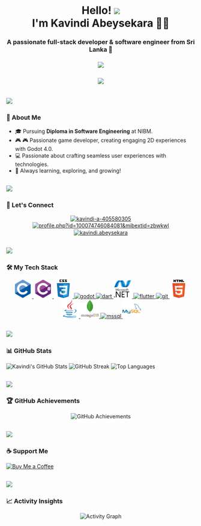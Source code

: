 <h1 align="center"> Hello! <img src = "https://raw.githubusercontent.com/MartinHeinz/MartinHeinz/master/wave.gif" width = 50px> <br> I'm <strong>Kavindi Abeysekara</strong> 👩‍💻</h1>

<h3 align="center">A passionate full-stack developer & software engineer from Sri Lanka 🚀</h3>
<p>
  <h3 align="center"><a href="https://github.com/DenverCoder1/readme-typing-svg"><img src="https://readme-typing-svg.herokuapp.com?&font=IBM+Plex+Sans&color=12def5&size=20&lines=Welcome+to+my+GitHub+Profile!;I'm+a+software+engineering+student+at+NIBM." /></a></h3>
</p>

<h3 align="center"><img src = "https://media1.tenor.com/m/yPglcEf0EBAAAAAd/lx28-hacker.gif" width = 250px></h3> 
<br>
<img src="https://user-images.githubusercontent.com/73097560/115834477-dbab4500-a447-11eb-908a-139a6edaec5c.gif">

### 🌟 About Me

- 🎓 Pursuing **Diploma in Software Engineering** at NIBM.  
- 🎮 🎮 Passionate game developer, creating engaging 2D experiences with Godot 4.0.  
- 💻 Passionate about crafting seamless user experiences with technologies.  
- 🌱 Always learning, exploring, and growing!
<br>
<img src="https://user-images.githubusercontent.com/73097560/115834477-dbab4500-a447-11eb-908a-139a6edaec5c.gif">

### 🔗 Let's Connect

<p align="center">
  <a href="https://linkedin.com/in/kavindi-a-405580305" target="blank">
    <img align="center" src="https://raw.githubusercontent.com/rahuldkjain/github-profile-readme-generator/master/src/images/icons/Social/linked-in-alt.svg" alt="kavindi-a-405580305" height="34" width="44"/>
  </a>
  <a href="https://fb.com/profile.php?id=100074746084081&mibextid=zbwkwl" target="blank">
    <img align="center" src="https://raw.githubusercontent.com/rahuldkjain/github-profile-readme-generator/master/src/images/icons/Social/facebook.svg" alt="profile.php?id=100074746084081&mibextid=zbwkwl" height="34" width="44"/>
  </a>
  <a href="https://instagram.com/kavindi.abeysekara" target="blank">
    <img align="center" src="https://raw.githubusercontent.com/rahuldkjain/github-profile-readme-generator/master/src/images/icons/Social/instagram.svg" alt="kavindi.abeysekara" height="34" width="44"/>
  </a>
</p>
<br>
<img src="https://user-images.githubusercontent.com/73097560/115834477-dbab4500-a447-11eb-908a-139a6edaec5c.gif">

### 🛠️ My Tech Stack

<p align="center">
  <a href="https://www.cprogramming.com/" target="_blank" rel="noreferrer">
    <img src="https://raw.githubusercontent.com/devicons/devicon/master/icons/c/c-original.svg" alt="c" width="50" height="50"/>
  </a>
  <a href="https://www.w3schools.com/cs/" target="_blank" rel="noreferrer">
    <img src="https://raw.githubusercontent.com/devicons/devicon/master/icons/csharp/csharp-original.svg" alt="csharp" width="50" height="50"/>
  </a>
  <a href="https://www.w3schools.com/css/" target="_blank" rel="noreferrer">
    <img src="https://raw.githubusercontent.com/devicons/devicon/master/icons/css3/css3-original-wordmark.svg" alt="css3" width="50" height="50"/>
  </a>
  <a href="https://www.w3schools.com/css/" target="_blank" rel="noreferrer">
    <img src="https://github.com/Scar1109/skill-icons/blob/main/icons/Godot-Light.svg" alt="godot" width="50" height="50"/>
  </a>
  <a href="https://dart.dev" target="_blank" rel="noreferrer">
    <img src="https://www.vectorlogo.zone/logos/dartlang/dartlang-icon.svg" alt="dart" width="50" height="50"/>
  </a>
  <a href="https://dotnet.microsoft.com/" target="_blank" rel="noreferrer">
    <img src="https://raw.githubusercontent.com/devicons/devicon/master/icons/dot-net/dot-net-original-wordmark.svg" alt="dotnet" width="50" height="50"/>
  </a>
  <a href="https://flutter.dev" target="_blank" rel="noreferrer">
    <img src="https://www.vectorlogo.zone/logos/flutterio/flutterio-icon.svg" alt="flutter" width="50" height="50"/>
  </a>
  <a href="https://git-scm.com/" target="_blank" rel="noreferrer">
    <img src="https://www.vectorlogo.zone/logos/git-scm/git-scm-icon.svg" alt="git" width="50" height="50"/>
  </a>
  <a href="https://www.w3.org/html/" target="_blank" rel="noreferrer">
    <img src="https://raw.githubusercontent.com/devicons/devicon/master/icons/html5/html5-original-wordmark.svg" alt="html5" width="50" height="50"/>
  </a>
  <a href="https://www.java.com" target="_blank" rel="noreferrer">
    <img src="https://raw.githubusercontent.com/devicons/devicon/master/icons/java/java-original.svg" alt="java" width="50" height="50"/>
  </a>
  <a href="https://www.mongodb.com/" target="_blank" rel="noreferrer">
    <img src="https://raw.githubusercontent.com/devicons/devicon/master/icons/mongodb/mongodb-original-wordmark.svg" alt="mongodb" width="50" height="50"/>
  </a>
  <a href="https://www.microsoft.com/en-us/sql-server" target="_blank" rel="noreferrer">
    <img src="https://www.svgrepo.com/show/303229/microsoft-sql-server-logo.svg" alt="mssql" width="50" height="50"/>
  </a>
  <a href="https://www.mysql.com/" target="_blank" rel="noreferrer">
    <img src="https://raw.githubusercontent.com/devicons/devicon/master/icons/mysql/mysql-original-wordmark.svg" alt="mysql" width="50" height="50"/>
  </a>
</p>
<br>
<img src="https://user-images.githubusercontent.com/73097560/115834477-dbab4500-a447-11eb-908a-139a6edaec5c.gif">

### 📊 GitHub Stats

<p>
  <img src="https://github-readme-stats.vercel.app/api?username=KavindiIA&show_icons=true&theme=radical" alt="Kavindi's GitHub Stats">
  <img src="https://github-readme-streak-stats.herokuapp.com/?user=KavindiIA&theme=radical" alt="GitHub Streak">
   <img src="https://github-readme-stats.vercel.app/api/top-langs?username=KavindiIA&show_icons=true&locale=en&layout=compact&theme=radical" alt="Top Languages">
</p>
<p align="center"></p>
<br>
<img src="https://user-images.githubusercontent.com/73097560/115834477-dbab4500-a447-11eb-908a-139a6edaec5c.gif">

### 🏆 GitHub Achievements

<p align="center">
  <img src="https://github-profile-trophy.vercel.app/?username=KavindiIA&theme=radical" alt="GitHub Achievements">
</p>
<br>
<img src="https://user-images.githubusercontent.com/73097560/115834477-dbab4500-a447-11eb-908a-139a6edaec5c.gif">

### ☕ Support Me

<p align="left">
  <a href="https://www.buymeacoffee.com/KavindiIA" target="_blank">
    <img src="https://cdn.buymeacoffee.com/buttons/v2/default-yellow.png" height="50" width="210" alt="Buy Me a Coffee">
  </a>
</p>
<br>
<img src="https://user-images.githubusercontent.com/73097560/115834477-dbab4500-a447-11eb-908a-139a6edaec5c.gif">

### 📈 **Activity Insights**

<p align="center">
  <img src="https://github-readme-activity-graph.vercel.app/graph?username=KavindiIA&theme=radical" alt="Activity Graph">
</p>
